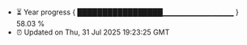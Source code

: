 - ⏳ Year progress { █████████████████▁▁▁▁▁▁▁▁▁▁▁▁▁ } 58.03 %
- ⏰ Updated on Thu, 31 Jul 2025 19:23:25 GMT


